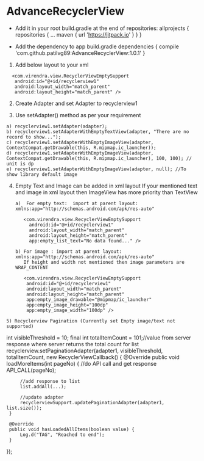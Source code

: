 # AdvanceRecyclerView

* Add it in your root build.gradle at the end of repositories:
  allprojects {
	  repositories {
		  ...
		  maven { url 'https://jitpack.io' }
	  }
  }
  
* Add the dependency to app build.gradle
	dependencies {
	   compile 'com.github.patilvg89:AdvanceRecyclerView:1.0.1'
	}

1) Add below layout to your xml
```
  <com.virendra.view.RecyclerViewEmptySupport
   android:id="@+id/recyclerview1"
   android:layout_width="match_parent"
   android:layout_height="match_parent" />
```
2) Create Adapter and set Adapter to recyclerview1

3) Use setAdapter() method as per your requirement
```
a) recyclerview1.setAdapter(adapter);
b) recyclerview1.setAdapterWithEmptyTextView(adapter, "There are no record to show...");
c) recyclerview1.setAdapterWithEmptyImageView(adapter, ContextCompat.getDrawable(this, R.mipmap.ic_launcher));
d) recyclerview1.setAdapterWithEmptyImageView(adapter, ContextCompat.getDrawable(this, R.mipmap.ic_launcher), 100, 100); // unit is dp
e) recyclerview1.setAdapterWithEmptyImageView(adapter, null); //To show library default image
```
4) Empty Text and Image can be added in xml layout
   If your mentioned text and image in xml layout then ImageView has more priority than TextView
    ```
   a)  For empty text:  import at parent layout:  xmlns:app="http://schemas.android.com/apk/res-auto"

       <com.virendra.view.RecyclerViewEmptySupport
         android:id="@+id/recyclerview1"
         android:layout_width="match_parent"
         android:layout_height="match_parent"
         app:empty_list_text="No data found..." />

    b) For image : import at parent layout:  xmlns:app="http://schemas.android.com/apk/res-auto"
       If height and width not mentioned then image parameters are WRAP_CONTENT

       <com.virendra.view.RecyclerViewEmptySupport
        android:id="@+id/recyclerview1"
        android:layout_width="match_parent"
        android:layout_height="match_parent"
        app:empty_image_drawable="@mipmap/ic_launcher"
        app:empty_image_height="100dp"
        app:empty_image_width="100dp" />
```
5) Recyclerview Pagination (Currently set Empty image/text not supported)
```
int visibleThreshold = 10;
final int totalItemCount = 101;//value from  server response where server returns the total count for list
recyclerview.setPaginationAdapter(adapter1, visibleThreshold, totalItemCount, new RecyclerViewCallback() {
     @Override
     public void loadMoreItems(int pageNo) {
         //do API call and get response
         API_CALL(pageNo);
         
         //add response to list
         list.addAll(...);
         
         //update adapter
         recyclerviewSupport.updatePaginationAdapter(adapter1, list.size());
     }

     @Override
     public void hasLoadedAllItems(boolean value) {
         Log.d("TAG", "Reached to end");
     }
 });
 ```
